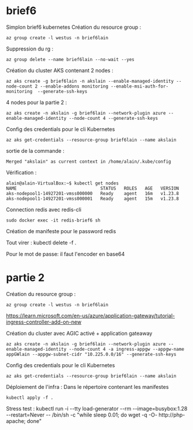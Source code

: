 # brief6

Simplon brief6 kubernetes
Création du resource group :

```
az group create -l westus -n brief6lain
```

Suppression du rg :

```
az group delete --name brief6lain --no-wait --yes
```

Création du cluster AKS contenant 2 nodes :
```
az aks create -g brief6lain -n akslain --enable-managed-identity --node-count 2 --enable-addons monitoring --enable-msi-auth-for-monitoring  --generate-ssh-keys
```

4 nodes pour la partie 2 :
```
az aks create -n akslain -g brief6lain --network-plugin azure --enable-managed-identity --node-count 4 --generate-ssh-keys
```

Config des credentials pour le cli Kubernetes

```
az aks get-credentials --resource-group brief6lain --name akslain
```
sortie de la commande :  
```
Merged "akslain" as current context in /home/alain/.kube/config
```
Vérification :
```
alain@alain-VirtualBox:~$ kubectl get nodes
NAME                                STATUS   ROLES   AGE   VERSION
aks-nodepool1-14927201-vmss000000   Ready    agent   16m   v1.23.8
aks-nodepool1-14927201-vmss000001   Ready    agent   15m   v1.23.8
```

Connection redis avec redis-cli
```
sudo docker exec -it redis-brief6 sh
```
Création de manifeste pour le password redis

Tout virer :
kubectl delete -f .


Pour le mot de passe: il faut l'encoder en base64

# partie 2



Création du resource group :

```
az group create -l westus -n brief6lain
```

https://learn.microsoft.com/en-us/azure/application-gateway/tutorial-ingress-controller-add-on-new

Création du cluster avec AGIC activé + application gateaway

```
az aks create -n akslain -g brief6lain --network-plugin azure --enable-managed-identity --node-count 4 -a ingress-appgw --appgw-name appGWlain --appgw-subnet-cidr "10.225.0.0/16" --generate-ssh-keys
```
Config des credentials pour le cli Kubernetes

```
az aks get-credentials --resource-group brief6lain --name akslain
```

Déploiement de l'infra :
Dans le répertoire contenant les manifestes
```
kubectl apply -f .
```

Stress test :
kubectl run -i --tty load-generator --rm --image=busybox:1.28 --restart=Never -- /bin/sh -c "while sleep 0.01; do wget -q -O- http://php-apache; done"

